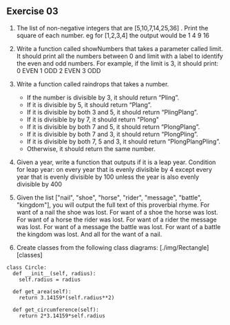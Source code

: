 ## Exercise 03

1. The list of non-negative integers that are [5,10,7,14,25,36] . Print the square of each number.
   eg for [1,2,3,4] the output would be
   1
   4
   9
   16
2. Write a function called showNumbers that takes a parameter called limit.
   It should print all the numbers between 0 and limit with a label to
   identify the even and odd numbers. For example, if the limit is 3, it
   should print:
   0 EVEN
   1 ODD
   2 EVEN
   3 ODD
3. Write a function called raindrops that takes a number.

   - If the number is divisible by 3, it should return “Pling”.
   - If it is divisible by 5, it should return “Plang”.
   - If it is divisible by both 3 and 5, it should return “PlingPlang”.
   - If it is divisible by by 7, it should return "Plong"
   - If it is divisible by both 7 and 5, it should return “PlongPlang”.
   - If it is divisible by both 7 and 3, it should return “PlongPling”.
   - If it is divisible by both 7, 5 and 3, it should return “PlongPlangPling”.
   - Otherwise, it should return the same number.

4. Given a year, write a function that outputs if it is a leap year.
   Condition for leap year:
   on every year that is evenly divisible by 4
   except every year that is evenly divisible by 100
   unless the year is also evenly divisible by 400

5. Given the list ["nail", "shoe",
   "horse", "rider",
   "message", "battle",
   "kingdom"],
   you will output the full text of this proverbial rhyme.
   For want of a nail the shoe was lost.
   For want of a shoe the horse was lost.
   For want of a horse the rider was lost.
   For want of a rider the message was lost.
   For want of a message the battle was lost.
   For want of a battle the kingdom was lost.
   And all for the want of a nail.

6. Create classes from the following class diagrams:
   [./img/Rectangle][classes]

```
class Circle:
  def __init__(self, radius):
    self.radius = radius

  def get_area(self):
    return 3.14159*(self.radius**2)

  def get_circumference(self):
    return 2*3.14159*self.radius
```
